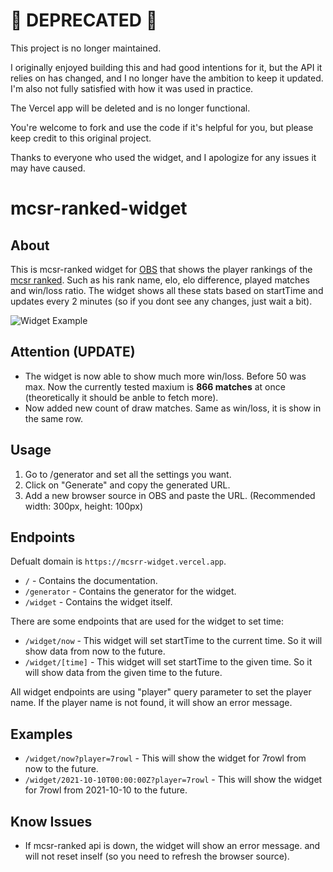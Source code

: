 # 🚫 DEPRECATED 🚫

This project is no longer maintained.

I originally enjoyed building this and had good intentions for it, but the API it relies on has changed, and I no longer have the ambition to keep it updated. I'm also not fully satisfied with how it was used in practice.

The Vercel app will be deleted and is no longer functional.

You're welcome to fork and use the code if it's helpful for you, but please keep credit to this original project.

Thanks to everyone who used the widget, and I apologize for any issues it may have caused.

# mcsr-ranked-widget
## About
This is mcsr-ranked widget for [OBS](https://obsproject.com/) that shows the player rankings of the [mcsr ranked](https://mcsrranked.com/). Such as his rank name, elo, elo difference, played matches and win/loss ratio.
The widget shows all these stats based on startTime and updates every 2 minutes (so if you dont see any changes, just wait a bit).

![Widget Example](https://i.imgur.com/KtEXrnP.png)

## Attention (UPDATE)
- The widget is now able to show much more win/loss. Before 50 was max. Now the currently tested maxium is **866 matches** at once (theoretically it should be anble to fetch more).
- Now added new count of draw matches. Same as win/loss, it is show in the same row.

## Usage
1. Go to /generator and set all the settings you want.
2. Click on "Generate" and copy the generated URL.
3. Add a new browser source in OBS and paste the URL. (Recommended width: 300px, height: 100px)

## Endpoints
Defualt domain is `https://mcsrr-widget.vercel.app`.
- `/` - Contains the documentation.
- `/generator` - Contains the generator for the widget.
- `/widget` - Contains the widget itself.

There are some endpoints that are used for the widget to set time:
- `/widget/now` - This widget will set startTime to the current time. So it will show data from now to the future.
- `/widget/[time]` - This widget will set startTime to the given time. So it will show data from the given time to the future.

All widget endpoints are using "player" query parameter to set the player name. If the player name is not found, it will show an error message.

## Examples
- `/widget/now?player=7rowl` - This will show the widget for 7rowl from now to the future.
- `/widget/2021-10-10T00:00:00Z?player=7rowl` - This will show the widget for 7rowl from 2021-10-10 to the future.


## Know Issues
- If mcsr-ranked api is down, the widget will show an error message. and will not reset inself (so you need to refresh the browser source).
